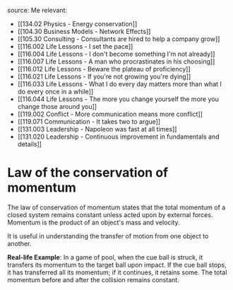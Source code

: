 source: Me
relevant:
- [[134.02 Physics - Energy conservation]]
- [[104.30 Business Models - Network Effects]]
- [[105.30 Consulting - Consultants are hired to help a company grow]]
- [[116.002 Life Lessons - I set the pace]]
- [[116.004 Life Lessons - I don't become something I'm not already]]
- [[116.007 Life Lessons - A man who procrastinates in his choosing]]
- [[116.012 Life Lessons - Beware the plateau of proficiency]]
- [[116.021 Life Lessons - If you're not growing you're dying]]
- [[116.033 Life Lessons - What I do every day matters more than what I do every once in a while]]
- [[116.044 Life Lessons - The more you change yourself the more you change those around you]]
- [[119.002 Conflict - More communication means more conflict]]
- [[119.071 Communication - It takes two to argue]]
- [[131.003 Leadership - Napoleon was fast at all times]]
- [[131.020 Leadership - Continuous improvement in fundamentals and details]]

# Law of the conservation of momentum 

The law of conservation of momentum states that the total momentum of a closed system remains constant unless acted upon by external forces. Momentum is the product of an object's mass and velocity. 

It is useful in understanding the transfer of motion from one object to another. 

**Real-life Example**: In a game of pool, when the cue ball is struck, it transfers its momentum to the target ball upon impact. If the cue ball stops, it has transferred all its momentum; if it continues, it retains some. The total momentum before and after the collision remains constant.